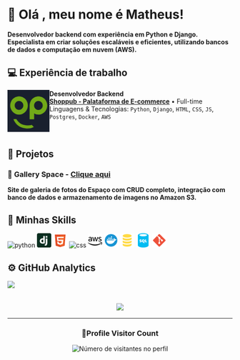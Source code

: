 # 👋 Olá , meu nome é Matheus!

**Desenvolvedor backend com experiência em Python e Django. Especialista em criar soluções escaláveis e eficientes, utilizando bancos de dados e computação em nuvem (AWS).**

## 💻 Experiência de trabalho

[<img align="left" height="94px" width="94px" alt="Warpnet" src="media/shoplogo.png"/>](https://www.shoppub.com.br/)

**Desenvolvedor Backend** \
[**Shoppub - Palataforma de E-commerce**](https://www.shoppub.com.br/) • Full-time \
Linguagens & Tecnologias: `Python`, `Django`, `HTML`, `CSS`, `JS`, `Postgres`, `Docker`, `AWS`\
<br/>
<br/>

## 🚀 Projetos

### 🌌 **Gallery Space** - [Clique aqui](https://galleryspace-production.up.railway.app/)
**Site de galeria de fotos do Espaço com CRUD completo, integração com banco de dados e armazenamento de imagens no Amazon S3.**

## 🚀 Minhas Skills

<img height="32" src="https://upload.wikimedia.org/wikipedia/commons/c/c3/Python-logo-notext.svg" alt="python"/>
<img height="32" src="media/icons/django-icon-svgrepo-com.svg" alt="django"/>
<img height="32" src="media/icons/html-5-svgrepo-com.svg" alt="html"/>
<img height="32" src="https://upload.wikimedia.org/wikipedia/commons/6/62/CSS3_logo.svg" alt="css"/>
<img height="32" src="media/icons/aws-svgrepo-com (1).svg" alt="awss3"/>
<img height="32" src="media/icons/docker-svgrepo-com.svg" alt="docker"/>
<img height="32" src="media/icons/sql-svgrepo-com.svg" alt="postgresql"/>
<img height="32" src="media/icons/sql-database-generic-svgrepo-com.svg" alt="sqlite"/>
<img height="32" src="media/icons/git-svgrepo-com.svg" alt="git"/>


## ⚙️ GitHub Analytics

<a href="https://github.com/Matheus1237" title="Perfil do Iuri">
  <img height="180em" src="https://github-readme-stats.vercel.app/api?username=Matheus1237&theme=dracula&show_icons=true" />
</a>
<br/>
<br/>

<p align="center">
  <a
    href="https://github.com/ryo-ma/github-profile-trophy"
    title="repositório de troféus"
  >
    <img
      width="800"
      src="https://github-profile-trophy.vercel.app/?username=Matheus1237&column=8&theme=darkhub&no-frame=true&no-bg=true"
    />
  </a>
</p>

---

<div align="center">
  <h3><b>📍Profile Visitor Count</b></h3>
</div>

<p align="center">
  <img
    src="https://profile-counter.glitch.me/Matheus1237/count.svg"
    alt="Número de visitantes no perfil"
  />
</p>